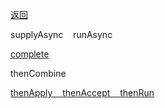 [返回](/java/doc/multithread)

supplyAsync &nbsp;&nbsp; runAsync<br>

[complete](complete)<br>

thenCombine &nbsp;&nbsp; 

[thenApply &nbsp;&nbsp;   thenAccept &nbsp;&nbsp;   thenRun](then-apply-then-accept-then-run)